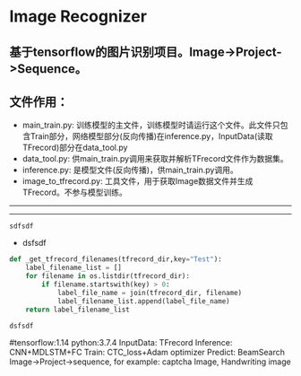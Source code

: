 Image Recognizer
==
基于tensorflow的图片识别项目。Image->Project->Sequence。
--

## 文件作用：

* main_train.py: 训练模型的主文件，训练模型时请运行这个文件。此文件只包含Train部分，网络模型部分(反向传播)在inference.py，InputData(读取TFrecord)部分在data_tool.py
* data_tool.py: 供main_train.py调用来获取并解析TFrecord文件作为数据集。
* inference.py: 是模型文件(反向传播)，供main_train.py调用。
* image_to_tfrecord.py: 工具文件，用于获取Image数据文件并生成TFrecord。不参与模型训练。

****************
__________


`sdfsdf`

* dsfsdf


```Python
def _get_tfrecord_filenames(tfrecord_dir,key="Test"):
    label_filename_list = []
    for filename in os.listdir(tfrecord_dir):
        if filename.startswith(key) > 0:
            label_file_name = join(tfrecord_dir, filename)
            label_filename_list.append(label_file_name)
    return label_filename_list
```


    dsfsdf

#tensorflow:1.14 python:3.7.4 InputData: TFrecord Inference: CNN+MDLSTM+FC Train: CTC_loss+Adam optimizer Predict: BeamSearch  Image->Project->sequence, for example: captcha Image, Handwriting image
